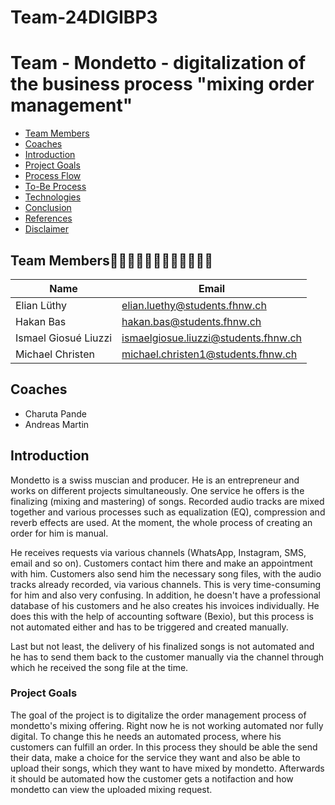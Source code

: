 # Team-24DIGIBP3 
# Team - Mondetto - digitalization of the business process "mixing order management"
- [Team Members](#team-members-👨🏻‍⚕️👨🏼‍⚕️👩🏻‍⚕️👨🏽‍⚕️) 
- [Coaches](#coaches) 
- [Introduction](#introduction)
- [Project Goals](#project-goals)
- [Process Flow](#process-flow)  
- [To-Be Process](#to-be-process)
- [Technologies](#technologies)
- [Conclusion](#conclusion)
- [References](#references)
- [Disclaimer](#disclaimer)


## Team Members👨🏻‍⚕️👨🏼‍⚕️👩🏻‍⚕️👨🏽‍⚕️
|Name|Email|
|----------|---------------|
|Elian Lüthy|elian.luethy@students.fhnw.ch|
|Hakan Bas|hakan.bas@students.fhnw.ch|
|Ismael Giosué Liuzzi|ismaelgiosue.liuzzi@students.fhnw.ch|
|Michael Christen|michael.christen1@students.fhnw.ch|


## Coaches
- Charuta Pande
- Andreas Martin


## Introduction
Mondetto is a swiss muscian and producer. He is an entrepreneur and works on different projects simultaneously. One service he offers is the finalizing (mixing and mastering) of songs. Recorded audio tracks are mixed together and various processes such as equalization (EQ), compression and reverb effects are used. At the moment, the whole process of creating an order for him is manual.

He receives requests via various channels (WhatsApp, Instagram, SMS, email and so on). Customers contact him there and make an appointment with him. Customers also send him the necessary song files, with the audio tracks already recorded, via various channels. This is very time-consuming for him and also very confusing. In addition, he doesn't have a professional database of his customers and he also creates his invoices individually. He does this with the help of accounting software (Bexio), but this process is not automated either and has to be triggered and created manually.

Last but not least, the delivery of his finalized songs is not automated and he has to send them back to the customer manually via the channel through which he received the song file at the time.


### Project Goals
The goal of the project is to digitalize the order management process of mondetto's mixing offering. Right now he is not working automated nor fully digital.
To change this he needs an automated process, where his customers can fulfill an order. In this process they should be able the send their data, make a choice for the service they want and also be able to upload their songs, which they want to have mixed by mondetto. Afterwards it should be automated how the customer gets a notifaction and how mondetto can view the uploaded mixing request. 

